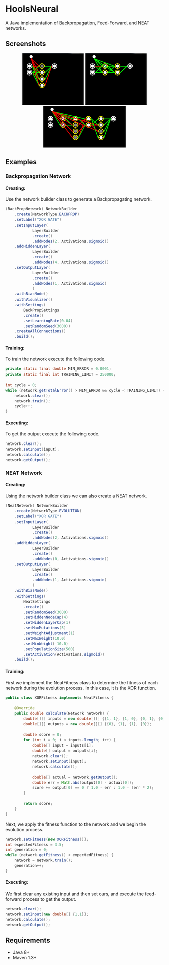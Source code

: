 # HooIsNeural
A Java implementation of Backpropagation, Feed-Forward, and NEAT networks.

## Screenshots
<div align="center">
		<img src="https://raw.githubusercontent.com/hkamran/HooIsNeural/master/images/neat_xor_2.gif"></img>
		<img src="https://raw.githubusercontent.com/hkamran/HooIsNeural/master/images/neat_xor_3.gif"></img>
</div>
<div align="center">
        <img src="https://raw.githubusercontent.com/hkamran/HooIsNeural/master/images/neat_xors_1.gif"></img>		
</div>

## Examples

### Backpropagation Network

#### Creating:
Use the network builder class to generate a Backpropagating network.
```java
(BackPropNetwork) NetworkBuilder
	.create(NetworkType.BACKPROP)
	.setLabel("XOR GATE")
	.setInputLayer(
			LayerBuilder
			.create()
			.addNodes(2, Activations.sigmoid))
	.addHiddenLayer(
			LayerBuilder
			.create()
			.addNodes(4, Activations.sigmoid))
	.setOutputLayer(
			LayerBuilder
			.create()
			.addNodes(1, Activations.sigmoid)
			)
	.withBiasNode()
	.withVisualizer()
	.withSettings(
		BackPropSettings
		.create()
		.setLearningRate(0.04)
		.setRandomSeed(3000))
	.createAllConnections()
	.build();	
```
#### Training:
To train the network execute the following code.
```java
private static final double MIN_ERROR = 0.0001;
private static final int TRAINING_LIMIT = 250000;

int cycle = 0;
while (network.getTotalError() > MIN_ERROR && cycle < TRAINING_LIMIT) {
	network.clear();
	network.train();
	cycle++;
}
```

#### Executing: 
To get the output execute the following code.
```java
network.clear();
network.setInput(input);
network.calculate();
network.getOutput();
```


### NEAT Network

#### Creating:
Using the network builder class we can also create a NEAT network.
```java
(NeatNetwork) NetworkBuilder
	.create(NetworkType.EVOLUTION)
	.setLabel("XOR GATE")
	.setInputLayer(
			LayerBuilder
			.create()
			.addNodes(2, Activations.sigmoid))
	.addHiddenLayer(						
			LayerBuilder
			.create()
			.addNodes(0, Activations.sigmoid))
	.setOutputLayer(
			LayerBuilder
			.create()
			.addNodes(1, Activations.sigmoid)
			)
	.withBiasNode()
	.withSettings(
		NeatSettings
		.create()
		.setRandomSeed(3000)
		.setHiddenNodeCap(4)
		.setHiddenLayerCap(1)
		.setMaxMutations(5)
		.setWeightAdjustment(1)
		.setMaxWeight(10.0)
		.setMinWeight(-10.0)
		.setPopulationSize(500)
		.setActivation(Activations.sigmoid))
	.build();	
```
#### Training:
First we implement the NeatFitness class to determine the fitness of each network during the evolution process. In this case, 
it is the XOR function.
```java
public class XORFitness implements NeatFitness {

	@Override
	public double calculate(Network network) {
		double[][] inputs = new double[][] {{1, 1}, {1, 0}, {0, 1}, {0, 0}};
		double[][] outputs = new double[][] {{0}, {1}, {1}, {0}};

		double score = 0;
		for (int i = 0; i < inputs.length; i++) {
			double[] input = inputs[i];
			double[] output = outputs[i];
			network.clear();
			network.setInput(input);
			network.calculate();

			double[] actual = network.getOutput();
			double err = Math.abs(output[0] - actual[0]);
			score += output[0] == 0 ? 1.0 - err : 1.0 - (err * 2);
		}

		return score;
	}
}
```

Next, we apply the fitness function to the network and we begin the evolution process.

```java
network.setFitness(new XORFitness());
int expectedFitness = 3.5;
int generation = 0;
while (network.getFitness() < expectedFitness) {
	network = network.train();
	generation++;
}
```

#### Executing:
We first clear any existing input and then set ours, and execute the feed-forward process to get the output.
```java
network.clear();
network.setInput(new double[] {1,1});
network.calculate();
network.getOutput();
```

## Requirements

 - Java 8+
 - Maven 1.3+
